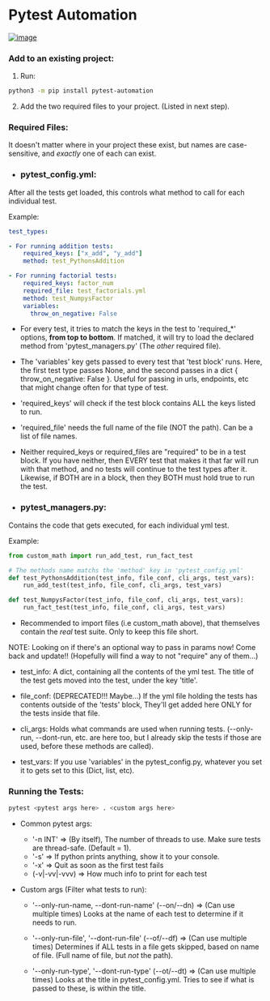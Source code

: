 # Pytest Automation

[![image](https://img.shields.io/pypi/v/pytest-automation.svg)](https://pypi.python.org/pypi/pytest-automation)

### **Add to an existing project**:
1) Run:

```bash
python3 -m pip install pytest-automation
```

2) Add the two required files to your project. (Listed in next step).

### **Required Files**:

It doesn't matter where in your project these exist, but names are case-sensitive, and *exactly* one of each can exist.

- ### pytest_config.yml:

After all the tests get loaded, this controls what method to call for each individual test.

Example:

```yaml
test_types:

- For running addition tests:
    required_keys: ["x_add", "y_add"]
    method: test_PythonsAddition

- For running factorial tests:
    required_keys: factor_num
    required_file: test_factorials.yml
    method: test_NumpysFactor
    variables:
      throw_on_negative: False
```

- For every test, it tries to match the keys in the test to 'required_\*' options, **from top to bottom**. If matched, it will try to load the declared method from 'pytest_managers.py' (The *other* required file). 

- The 'variables' key gets passed to every test that 'test block' runs. Here, the first test type passes None, and the second passes in a dict { throw_on_negative: False }. Useful for passing in urls, endpoints, etc that might change often for that type of test.

- 'required_keys' will check if the test block contains ALL the keys listed to run.

- 'required_file' needs the full name of the file (NOT the path). Can be a list of file names.

- Neither required_keys or required_files are "required" to be in a test block. If you have neither, then EVERY test that makes it that far will run with that method, and no tests will continue to the test types after it. Likewise, if BOTH are in a block, then they BOTH must hold true to run the test.

- ### pytest_managers.py:

Contains the code that gets executed, for each individual yml test. 

Example:

```python
from custom_math import run_add_test, run_fact_test

# The methods name matchs the 'method' key in 'pytest_config.yml'
def test_PythonsAddition(test_info, file_conf, cli_args, test_vars):
	run_add_test(test_info, file_conf, cli_args, test_vars)

def test_NumpysFactor(test_info, file_conf, cli_args, test_vars):
	run_fact_test(test_info, file_conf, cli_args, test_vars)
```

- Recommended to import files (i.e custom_math above), that themselves contain the *real* test suite. Only to keep this file short.

NOTE: Looking on if there's an optional way to pass in params now! Come back and update!! (Hopefully will find a way to not "require" any of them...)

- test_info: A dict, containing all the contents of the yml test. The title of the test gets moved into the test, under the key 'title'.

- file_conf: (DEPRECATED!!! Maybe...) If the yml file holding the tests has contents outside of the 'tests' block, They'll get added here ONLY for the tests inside that file.

- cli_args: Holds what commands are used when running tests. (--only-run, --dont-run, etc. are here too, but I already skip the tests if those are used, before these methods are called).

- test_vars: If you use 'variables' in the pytest_config.py, whatever you set it to gets set to this (Dict, list, etc). 

### **Running the Tests**:

```bash
pytest <pytest args here> . <custom args here>
```
- Common pytest args:
   - '-n INT' => (By itself), The number of threads to use. Make sure tests are thread-safe. (Default = 1).
   - '-s' => If python prints anything, show it to your console.
   - '-x' => Quit as soon as the first test fails
   - (-v|-vv|-vvv) => How much info to print for each test

- Custom args (Filter what tests to run):
    - '--only-run-name, --dont-run-name' (--on/--dn) => (Can use multiple times) Looks at the name of each test to determine if it needs to run.

    - '--only-run-file', '--dont-run-file' (--of/--df) => (Can use multiple times) Determines if ALL tests in a file gets skipped, based on name of file. (Full name of file, but *not* the path).

    - '--only-run-type', '--dont-run-type' (--ot/--dt) => (Can use multiple times) Looks at the title in pytest_config.yml. Tries to see if what is passed to these, is within the title.

